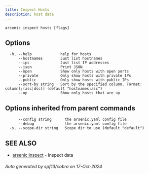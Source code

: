 ```yaml
---
title: Inspect Hosts
description: host data
---
```


```
arsenic inspect hosts [flags]
```

## Options

```
  -h, --help             help for hosts
      --hostnames        Just list hostnames
      --ips              Just list IP addresses
      --json             Print JSON
      --open             Show only hosts with open ports
      --private          Only show hosts with private IPs
      --public           Only show hosts with public IPs
      --sort-by string   Sort by the specified column. Format: column[;(asc|dsc)] (default "hostnames;asc")
      --up               Show only hosts that are up
```

## Options inherited from parent commands

```
      --config string      the arsenic.yaml config file
      --debug              the arsenic.yaml config file
  -s, --scope-dir string   Scope dir to use (default "default")
```

## SEE ALSO

* [arsenic inspect](arsenic_inspect.md)	 - Inspect data

###### Auto generated by spf13/cobra on 17-Oct-2024
